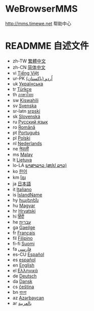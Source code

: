 # WeBrowserMMS
http://mms.timewe.net 帮助中心

# READMME 自述文件
-	zh-TW	[繁體中文](README.zh-TW.md)
-	zh-CN	[简体中文](readme/README.zh-CN.md)
-	vi	[Tiếng Việt](readme/README.vi.md)
-	ur-PK	[اُردو (پاکستان)](readme/README.ur-PK.md)
-	uk	[Українська](readme/README.uk.md)
-	tr	[Türkçe](readme/README.tr.md)
-	th	[ภาษาไทย](readme/README.th.md)
-	sw	[Kiswahili](readme/README.sw.md)
-	sv	[Svenska](readme/README.sv.md)
-	sr-latn	[srpski](readme/README.sr-latn.md)
-	sk	[Slovenská](readme/README.sk.md)
-	ru	[Русский язык](readme/README.ru.md)
-	ro	[Română](readme/README.ro.md)
-	pt	[Português](readme/README.pt.md)
-	pl	[Polski](readme/README.pl.md)
-	nl	[Nederlands](readme/README.nl.md)
-	ne	[नेपाली](readme/README.ne.md)
-	ms	[Malay](readme/README.ms.md)
-	lt	[Lietuva](readme/README.lt.md)
-	lo-LA	[ພາສາລາວ (ສປປ ລາວ)](readme/README.lo-LA.md)
-	ko	[한어](readme/README.ko.md)
-	km	[ខ្មែរ](readme/README.km.md)
-	ja	[日本語](readme/README.ja.md)
-	it	[Italiano](readme/README.it.md)
-	is	[ÍslandName](readme/README.is.md)
-	hy	[հայերեն](readme/README.hy.md)
-	hu	[Magyar](readme/README.hu.md)
-	hr	[Hrvatski](readme/README.hr.md)
-	hi	[हिंदी](readme/README.hi.md)
-	he	[עברית](readme/README.he.md)
-	ga	[Gaeilge](readme/README.ga.md)
-	fr	[Français](readme/README.fr.md)
-	fil	[Filipino](readme/README.fil.md)
-	fi-fi	[Suomi](readme/README.fi-fi.md)
-	fa	[فارسی](readme/README.fa.md)
-	es-CU	[Español](readme/README.es-CU.md)
-	es	[español](readme/README.es.md)
-	en	[English](../README.md)
-	el	[Ελληνικά](readme/README.el.md)
-	de	[Deutsch](readme/README.de.md)
-	da	[Dansk](readme/README.da.md)
-	cs	[čeština](readme/README.cs.md)
-	bn	[বাংলা](readme/README.bn.md)
-	az	[Azərbaycan](readme/README.az.md)
-	ar	[بالعربية](readme/README.ar.md)
